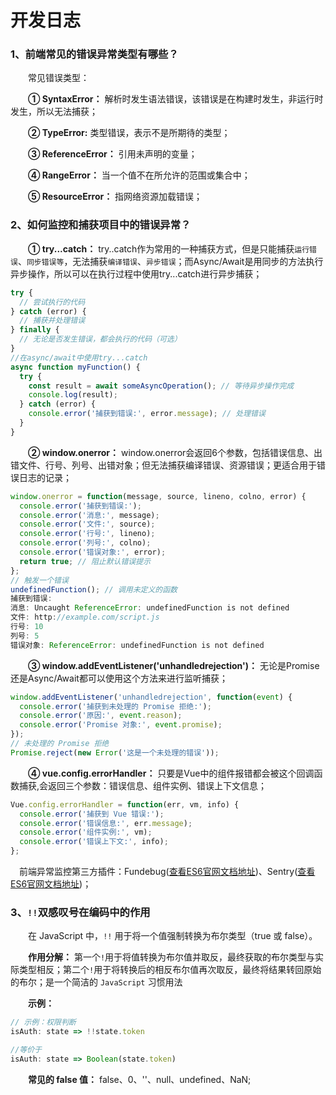 # 开发日志
### 1、前端常见的错误异常类型有哪些？

&emsp;&emsp;常见错误类型：

&emsp;&emsp;**① SyntaxError：** 解析时发生语法错误，该错误是在构建时发生，非运行时发生，所以无法捕获；

&emsp;&emsp;**② TypeError:** 类型错误，表示不是所期待的类型；

&emsp;&emsp;**③ ReferenceError：** 引用未声明的变量；

&emsp;&emsp;**④ RangeError：** 当一个值不在所允许的范围或集合中；

&emsp;&emsp;**⑤ ResourceError：** 指网络资源加载错误；

### 2、如何监控和捕获项目中的错误异常？

&emsp;&emsp;**①  try...catch：** try..catch作为常用的一种捕获方式，但是只能捕获`运行错误`、`同步错误等`，无法捕获`编译错误`、`异步错误`；而Async/Await是用同步的方法执行异步操作，所以可以在执行过程中使用try...catch进行异步捕获；
```js
try {
  // 尝试执行的代码
} catch (error) {
  // 捕获并处理错误
} finally {
  // 无论是否发生错误，都会执行的代码（可选）
}
//在async/await中使用try...catch
async function myFunction() {
  try {
    const result = await someAsyncOperation(); // 等待异步操作完成
    console.log(result);
  } catch (error) {
    console.error('捕获到错误:', error.message); // 处理错误
  }
}
```

&emsp;&emsp;**②  window.onerror：** window.onerror会返回6个参数，包括错误信息、出错文件、行号、列号、出错对象；但无法捕获编译错误、资源错误；更适合用于错误日志的记录；
```js
window.onerror = function(message, source, lineno, colno, error) {
  console.error('捕获到错误:');
  console.error('消息:', message);
  console.error('文件:', source);
  console.error('行号:', lineno);
  console.error('列号:', colno);
  console.error('错误对象:', error);
  return true; // 阻止默认错误提示
};
// 触发一个错误
undefinedFunction(); // 调用未定义的函数
捕获到错误:
消息: Uncaught ReferenceError: undefinedFunction is not defined
文件: http://example.com/script.js
行号: 10
列号: 5
错误对象: ReferenceError: undefinedFunction is not defined
```

&emsp;&emsp;**③  window.addEventListener('unhandledrejection')：** 无论是Promise还是Async/Await都可以使用这个方法来进行监听捕获；
```js
window.addEventListener('unhandledrejection', function(event) {
  console.error('捕获到未处理的 Promise 拒绝:');
  console.error('原因:', event.reason);
  console.error('Promise 对象:', event.promise);
});
// 未处理的 Promise 拒绝
Promise.reject(new Error('这是一个未处理的错误'));
```
&emsp;&emsp;**④  vue.config.errorHandler：** 只要是Vue中的组件报错都会被这个回调函数捕获,会返回三个参数：错误信息、组件实例、错误上下文信息；
```js
Vue.config.errorHandler = function(err, vm, info) {
  console.error('捕获到 Vue 错误:');
  console.error('错误信息:', err.message);
  console.error('组件实例:', vm);
  console.error('错误上下文:', info);
};
```

&emsp;前端异常监控第三方插件：Fundebug([查看ES6官网文档地址](https://www.fundebug.com/))、Sentry([查看ES6官网文档地址](https://sentry.io/welcome/))；

### 3、`!!`双感叹号在编码中的作用
&emsp;&emsp;在 JavaScript 中，`!!` 用于将一个值强制转换为布尔类型（true 或 false）。

&emsp;&emsp;**作用分解：** 第一个`!`用于将值转换为布尔值并取反，最终获取的布尔类型与实际类型相反；第二个`!`用于将转换后的相反布尔值再次取反，最终将结果转回原始的布尔；是一个简洁的 `JavaScript` 习惯用法

&emsp;&emsp;**示例：**
```js
// 示例：权限判断
isAuth: state => !!state.token

//等价于
isAuth: state => Boolean(state.token)
```
&emsp;&emsp;**常见的 false 值：** false、0、''、null、undefined、NaN;